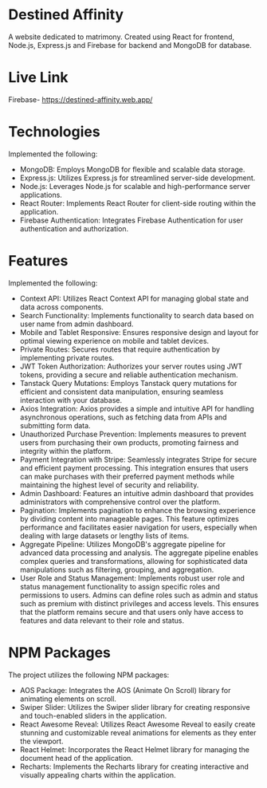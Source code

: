 # Destined Affinity
A website dedicated to matrimony. Created using React for frontend, Node.js, Express.js and Firebase for backend and MongoDB for database.

# Live Link
Firebase- https://destined-affinity.web.app/

# Technologies
Implemented the following:
-  MongoDB: Employs MongoDB for flexible and scalable data storage.
-  Express.js: Utilizes Express.js for streamlined server-side development.
-  Node.js: Leverages Node.js for scalable and high-performance server applications.
-  React Router: Implements React Router for client-side routing within the application.
-  Firebase Authentication: Integrates Firebase Authentication for user authentication and authorization.

# Features
Implemented the following:
-  Context API: Utilizes React Context API for managing global state and data across components.
-  Search Functionality: Implements functionality to search data based on user name from admin dashboard.
-  Mobile and Tablet Responsive: Ensures responsive design and layout for optimal viewing experience on mobile and tablet devices.
-  Private Routes: Secures routes that require authentication by implementing private routes.
-  JWT Token Authorization: Authorizes your server routes using JWT tokens, providing a secure and reliable authentication mechanism.
-  Tanstack Query Mutations: Employs Tanstack query mutations for efficient and consistent data manipulation, ensuring seamless interaction with your database.
-  Axios Integration: Axios provides a simple and intuitive API for handling asynchronous operations, such as fetching data from APIs and submitting form data.
-  Unauthorized Purchase Prevention: Implements measures to prevent users from purchasing their own products, promoting fairness and integrity within the platform.
-  Payment Integration with Stripe: Seamlessly integrates Stripe for secure and efficient payment processing. This integration ensures that users can make purchases with their preferred payment methods while maintaining the highest level of security and reliability.
-  Admin Dashboard: Features an intuitive admin dashboard that provides administrators with comprehensive control over the platform.
-  Pagination: Implements pagination to enhance the browsing experience by dividing content into manageable pages. This feature optimizes performance and facilitates easier navigation for users, especially when dealing with large datasets or lengthy lists of items.
-  Aggregate Pipeline: Utilizes MongoDB's aggregate pipeline for advanced data processing and analysis. The aggregate pipeline enables complex queries and transformations, allowing for sophisticated data manipulations such as filtering, grouping, and aggregation.
-  User Role and Status Management: Implements robust user role and status management functionality to assign specific roles and permissions to users. Admins can define roles such as admin and status such as premium with distinct privileges and access levels. This ensures that the platform remains secure and that users only have access to features and data relevant to their role and status.

# NPM Packages
The project utilizes the following NPM packages:
-  AOS Package: Integrates the AOS (Animate On Scroll) library for animating elements on scroll.
-  Swiper Slider: Utilizes the Swiper slider library for creating responsive and touch-enabled sliders in the application.
-  React Awesome Reveal: Utilizes React Awesome Reveal to easily create stunning and customizable reveal animations for elements as they enter the viewport.
-  React Helmet: Incorporates the React Helmet library for managing the document head of the application.
-  Recharts: Implements the Recharts library for creating interactive and visually appealing charts within the application.


